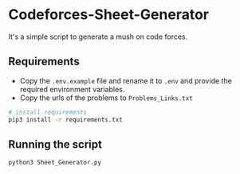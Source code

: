 # Codeforces-Sheet-Generator

It's a simple script to generate a mush on code forces.

## Requirements

- Copy the `.env.example` file and rename it to `.env` and provide the required environment variables.
- Copy the urls of the problems to `Problems_Links.txt`

```bash
# install requirements
pip3 install -r requirements.txt
```

## Running the script

```bash
python3 Sheet_Generator.py
```

